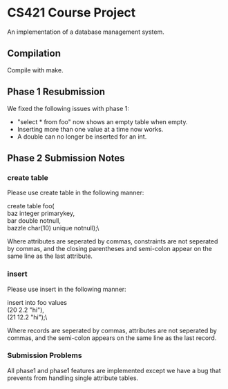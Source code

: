 # CS421 Course Project
An implementation of a database management system.
## Compilation
Compile with make.
## Phase 1 Resubmission
We fixed the following issues with phase 1:
- "select * from foo" now shows an empty table when empty.
- Inserting more than one value at a time now works.
- A double can no longer be inserted for an int.
## Phase 2 Submission Notes
### create table
Please use create table in the following manner:

create table foo(\
baz integer primarykey,\
bar double notnull,\
bazzle char(10) unique notnull);\

Where attributes are seperated by commas, constraints are not seperated by commas, and the closing parentheses and semi-colon appear on the same line as the last attribute. 
### insert
Please use insert in the following manner:

insert into foo values\
(20 2.2 "hi"),\
(21 12.2 "hi");\

Where records are seperated by commas, attributes are not seperated by commas, and the semi-colon appears on the same line as the last record.
### Submission Problems
All phase1 and phase1 features are implemented except we have a bug that prevents from handling single attribute tables.